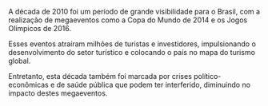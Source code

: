 A década de 2010 foi um período de grande visibilidade para o Brasil, com a realização de megaeventos como a Copa do Mundo de 2014 e os Jogos Olímpicos de 2016. 

Esses eventos atraíram milhões de turistas e investidores, impulsionando o desenvolvimento do setor turístico e colocando o país no mapa do turismo global. 

Entretanto, esta década também foi marcada por crises político-econômicas e de saúde pública que podem ter interferido, diminuindo no impacto destes megaeventos.